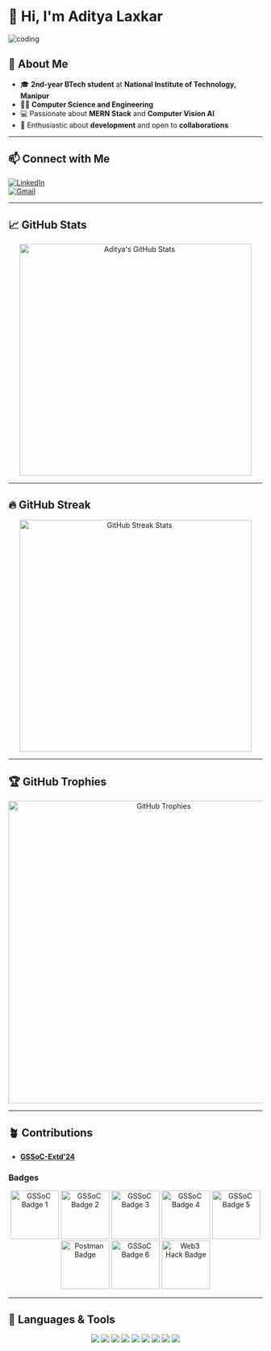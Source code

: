 # 👋 Hi, I'm Aditya Laxkar

![coding](https://user-images.githubusercontent.com/74038190/229223263-cf2e4b07-2615-4f87-9c38-e37600f8381a.gif)

## 🌟 About Me

- 🎓 **2nd-year BTech student** at **National Institute of Technology, Manipur**
- 👨‍💻 **Computer Science and Engineering**
- 💻 Passionate about **MERN Stack** and **Computer Vision AI**
- 🚀 Enthusiastic about **development** and open to **collaborations**

---

## 📫 Connect with Me

<a href="https://www.linkedin.com/in/aditya-laxkar-191a2328a" target="blank"><img align="center" src="https://img.shields.io/badge/LinkedIn-0077B5?style=for-the-badge&logo=linkedin&logoColor=white" alt="LinkedIn" /></a>  
<a href="mailto:laxkaraditya55@gmail.com" target="blank"><img align="center" src="https://img.shields.io/badge/Gmail-D14836?style=for-the-badge&logo=gmail&logoColor=white" alt="Gmail" /></a>

---

## 📈 GitHub Stats

<div align="center">
  <img src="https://github-readme-stats.vercel.app/api?username=adityalaxkar123&show_icons=true&theme=chartreuse-dark&include_all_commits=true&count_private=true" alt="Aditya's GitHub Stats" width="460"/>
</div>

---

## 🔥 GitHub Streak

<div align="center">
  <img src="https://github-readme-streak-stats.herokuapp.com/?user=adityalaxkar123&theme=dark" alt="GitHub Streak Stats" width="460"/>
</div>

---

## 🏆 GitHub Trophies

<div align="center">
  <img src="https://github-profile-trophy.vercel.app/?username=adityalaxkar123&theme=darkhub&no-frame=true&row=1&column=6" alt="GitHub Trophies" width="600"/>
</div>

---

## 🪴 Contributions

- **[GSSoC-Extd'24](https://github.com/GSSoC24)**

### Badges
<div align="center">
  <img src="https://gssoc.girlscript.tech/badges/1.png?imwidth=256" alt="GSSoC Badge 1" width="96">
  <img src="https://gssoc.girlscript.tech/badges/2.png?imwidth=256" alt="GSSoC Badge 2" width="96">
  <img src="https://gssoc.girlscript.tech/badges/3.png?imwidth=256" alt="GSSoC Badge 3" width="96">
  <img src="https://gssoc.girlscript.tech/badges/4.png?imwidth=256" alt="GSSoC Badge 4" width="96">
  <img src="https://gssoc.girlscript.tech/badges/5.png?imwidth=256" alt="GSSoC Badge 5" width="96">
  <img src="https://gssoc.girlscript.tech/badges/postman.png?imwidth=256" alt="Postman Badge" width="96">
  <img src="https://gssoc.girlscript.tech/badges/6.png?imwidth=256" alt="GSSoC Badge 6" width="96">
  <img src="https://gssoc.girlscript.tech/badges/web3hack.png?imwidth=256" alt="Web3 Hack Badge" width="96">
</div>

---

## 💬 Languages & Tools

<p align="center">
  <img src="https://img.shields.io/badge/JavaScript-F7DF1E?style=for-the-badge&logo=javascript&logoColor=black" />
  <img src="https://img.shields.io/badge/Node.js-339933?style=for-the-badge&logo=nodedotjs&logoColor=white" />
  <img src="https://img.shields.io/badge/React-61DAFB?style=for-the-badge&logo=react&logoColor=black" />
  <img src="https://img.shields.io/badge/Express.js-404D59?style=for-the-badge&logo=express&logoColor=white" />
  <img src="https://img.shields.io/badge/MongoDB-47A248?style=for-the-badge&logo=mongodb&logoColor=white" />
  <img src="https://img.shields.io/badge/Python-3776AB?style=for-the-badge&logo=python&logoColor=white" />
  <img src="https://img.shields.io/badge/OpenCV-5C3EE8?style=for-the-badge&logo=opencv&logoColor=white" />
  <img src="https://img.shields.io/badge/AI-00B0B9?style=for-the-badge&logo=artificialintelligence&logoColor=white" />
  <img src="https://img.shields.io/badge/TensorFlow-FF6F00?style=for-the-badge&logo=tensorflow&logoColor=white" />
</p>
